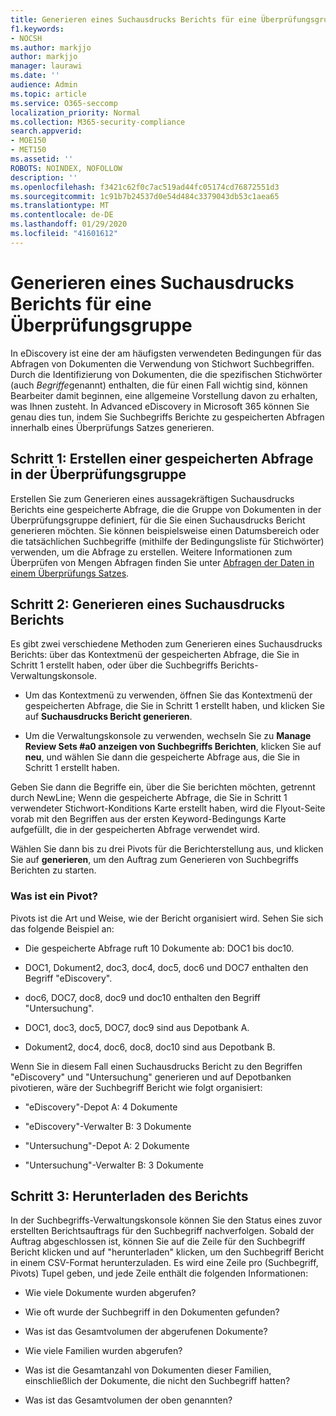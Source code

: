 ```yaml
---
title: Generieren eines Suchausdrucks Berichts für eine Überprüfungsgruppe
f1.keywords:
- NOCSH
ms.author: markjjo
author: markjjo
manager: laurawi
ms.date: ''
audience: Admin
ms.topic: article
ms.service: O365-seccomp
localization_priority: Normal
ms.collection: M365-security-compliance
search.appverid:
- MOE150
- MET150
ms.assetid: ''
ROBOTS: NOINDEX, NOFOLLOW
description: ''
ms.openlocfilehash: f3421c62f0c7ac519ad44fc05174cd76872551d3
ms.sourcegitcommit: 1c91b7b24537d0e54d484c3379043db53c1aea65
ms.translationtype: MT
ms.contentlocale: de-DE
ms.lasthandoff: 01/29/2020
ms.locfileid: "41601612"
---
```

# <a name="generate-search-term-report-for-a-review-set"></a>Generieren eines Suchausdrucks Berichts für eine Überprüfungsgruppe

In eDiscovery ist eine der am häufigsten verwendeten Bedingungen für das Abfragen von Dokumenten die Verwendung von Stichwort Suchbegriffen. Durch die Identifizierung von Dokumenten, die die spezifischen Stichwörter (auch *Begriffe*genannt) enthalten, die für einen Fall wichtig sind, können Bearbeiter damit beginnen, eine allgemeine Vorstellung davon zu erhalten, was Ihnen zusteht. In Advanced eDiscovery in Microsoft 365 können Sie genau dies tun, indem Sie Suchbegriffs Berichte zu gespeicherten Abfragen innerhalb eines Überprüfungs Satzes generieren.

## <a name="step-1-create-a-saved-query-in-the-review-set"></a>Schritt 1: Erstellen einer gespeicherten Abfrage in der Überprüfungsgruppe

Erstellen Sie zum Generieren eines aussagekräftigen Suchausdrucks Berichts eine gespeicherte Abfrage, die die Gruppe von Dokumenten in der Überprüfungsgruppe definiert, für die Sie einen Suchausdrucks Bericht generieren möchten. Sie können beispielsweise einen Datumsbereich oder die tatsächlichen Suchbegriffe (mithilfe der Bedingungsliste für Stichwörter) verwenden, um die Abfrage zu erstellen. Weitere Informationen zum Überprüfen von Mengen Abfragen finden Sie unter [Abfragen der Daten in einem Überprüfungs Satzes](review-set-search.md).

## <a name="step-2-generate-a-search-term-report"></a>Schritt 2: Generieren eines Suchausdrucks Berichts

Es gibt zwei verschiedene Methoden zum Generieren eines Suchausdrucks Berichts: über das Kontextmenü der gespeicherten Abfrage, die Sie in Schritt 1 erstellt haben, oder über die Suchbegriffs Berichts-Verwaltungskonsole.

- Um das Kontextmenü zu verwenden, öffnen Sie das Kontextmenü der gespeicherten Abfrage, die Sie in Schritt 1 erstellt haben, und klicken Sie auf **Suchausdrucks Bericht generieren**.

- Um die Verwaltungskonsole zu verwenden, wechseln Sie zu **Manage Review Sets #a0 anzeigen von Suchbegriffs Berichten**, klicken Sie auf **neu**, und wählen Sie dann die gespeicherte Abfrage aus, die Sie in Schritt 1 erstellt haben.

Geben Sie dann die Begriffe ein, über die Sie berichten möchten, getrennt durch NewLine; Wenn die gespeicherte Abfrage, die Sie in Schritt 1 verwendeter Stichwort-Konditions Karte erstellt haben, wird die Flyout-Seite vorab mit den Begriffen aus der ersten Keyword-Bedingungs Karte aufgefüllt, die in der gespeicherten Abfrage verwendet wird.

Wählen Sie dann bis zu drei Pivots für die Berichterstellung aus, und klicken Sie auf **generieren**, um den Auftrag zum Generieren von Suchbegriffs Berichten zu starten.

### <a name="what-is-a-pivot"></a>Was ist ein Pivot?

Pivots ist die Art und Weise, wie der Bericht organisiert wird. Sehen Sie sich das folgende Beispiel an:

- Die gespeicherte Abfrage ruft 10 Dokumente ab: DOC1 bis doc10.

- DOC1, Dokument2, doc3, doc4, doc5, doc6 und DOC7 enthalten den Begriff "eDiscovery".

- doc6, DOC7, doc8, doc9 und doc10 enthalten den Begriff "Untersuchung".

- DOC1, doc3, doc5, DOC7, doc9 sind aus Depotbank A.

- Dokument2, doc4, doc6, doc8, doc10 sind aus Depotbank B.

Wenn Sie in diesem Fall einen Suchausdrucks Bericht zu den Begriffen "eDiscovery" und "Untersuchung" generieren und auf Depotbanken pivotieren, wäre der Suchbegriff Bericht wie folgt organisiert:

- "eDiscovery"-Depot A: 4 Dokumente

- "eDiscovery"-Verwalter B: 3 Dokumente

- "Untersuchung"-Depot A: 2 Dokumente

- "Untersuchung"-Verwalter B: 3 Dokumente

## <a name="step-3-download-report"></a>Schritt 3: Herunterladen des Berichts

In der Suchbegriffs-Verwaltungskonsole können Sie den Status eines zuvor erstellten Berichtsauftrags für den Suchbegriff nachverfolgen. Sobald der Auftrag abgeschlossen ist, können Sie auf die Zeile für den Suchbegriff Bericht klicken und auf "herunterladen" klicken, um den Suchbegriff Bericht in einem CSV-Format herunterzuladen. Es wird eine Zeile pro (Suchbegriff, Pivots) Tupel geben, und jede Zeile enthält die folgenden Informationen:

- Wie viele Dokumente wurden abgerufen?

- Wie oft wurde der Suchbegriff in den Dokumenten gefunden?

- Was ist das Gesamtvolumen der abgerufenen Dokumente?

- Wie viele Familien wurden abgerufen?

- Was ist die Gesamtanzahl von Dokumenten dieser Familien, einschließlich der Dokumente, die nicht den Suchbegriff hatten?

- Was ist das Gesamtvolumen der oben genannten?